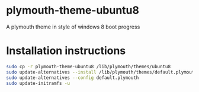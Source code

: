 plymouth-theme-ubuntu8
======================

A plymouth theme in style of windows 8 boot progress

Installation instructions
=========================

```bash
sudo cp -r plymouth-theme-ubuntu8 /lib/plymouth/themes/ubuntu8
sudo update-alternatives --install /lib/plymouth/themes/default.plymouth default.plymouth /lib/plymouth/themes/ubuntu8/ubuntu8.plymouth 100
sudo update-alternatives --config default.plymouth
sudo update-initramfs -u
```
